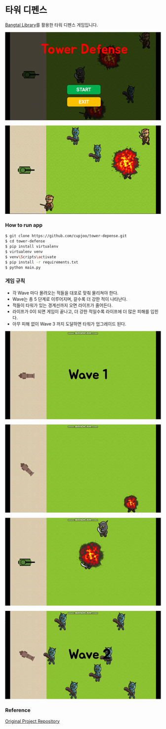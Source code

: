 # 타워 디펜스

[Bangtal Library](https://cafe.naver.com/bangtal)를 활용한 타워 디펜스 게임입니다.

![1.png](docs/1.PNG)

![2.png](docs/2.PNG)

### How to run app

```bash
$ git clone https://github.com/cupjoo/tower-depense.git
$ cd tower-defense
$ pip install virtualenv
$ virtualenv venv
$ venv\Scripts\activate
$ pip install -r requirements.txt
$ python main.py
```

### 게임 규칙

- 각 Wave 마다 몰려오는 적들을 대포로 맞춰 물리쳐야 한다.
- Wave는 총 5 단계로 이루어지며, 갈수록 더 강한 적이 나타난다.
- 적들이 타워가 있는 경계선까지 오면 라이프가 줄어든다.
- 라이프가 0이 되면 게임이 끝나고, 더 강한 적일수록 라이프에 더 많은 피해를 입힌다.
- 아무 피해 없이 Wave 3 까지 도달하면 타워가 업그레이드 된다.

![3.gif](docs/3.gif)

![4.gif](docs/4.gif)

![5.gif](docs/5.gif)

![6.gif](docs/6.gif)

### Reference

[Original Project Repository](https://github.com/cupjoo/room_escape/tree/main/project)
